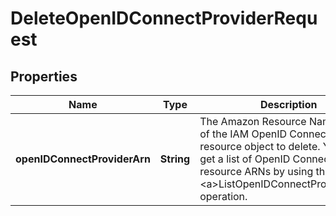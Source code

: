 

# DeleteOpenIDConnectProviderRequest


## Properties

| Name | Type | Description | Notes |
|------------ | ------------- | ------------- | -------------|
|**openIDConnectProviderArn** | **String** | The Amazon Resource Name (ARN) of the IAM OpenID Connect provider resource object to delete. You can get a list of OpenID Connect provider resource ARNs by using the &lt;a&gt;ListOpenIDConnectProviders&lt;/a&gt; operation. |  |



